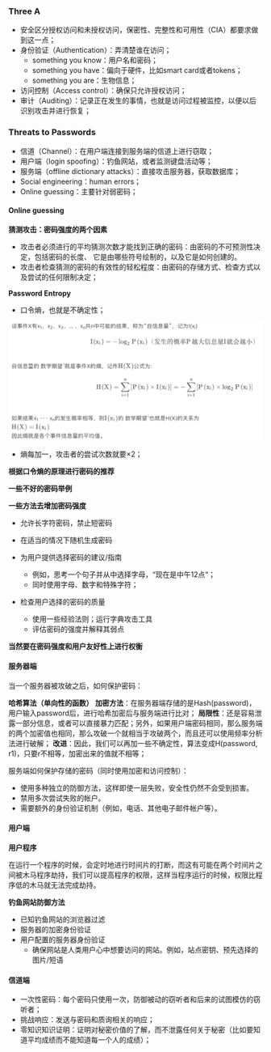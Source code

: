 ### Three A

- 安全区分授权访问和未授权访问，保密性、完整性和可用性（CIA）都要求做到这一点；
- 身份验证（Authentication）：弄清楚谁在访问；
    - something you know：用户名和密码；
    - something you have：偏向于硬件，比如smart card或者tokens；
    - something you are：生物信息；
- 访问控制（Access control）：确保只允许授权访问；
- 审计（Auditing）：记录正在发生的事情，也就是访问过程被监控，以便以后识别攻击并进行恢复；

### Threats to Passwords

- 信道（Channel）：在用户端连接到服务端的信道上进行窃取；
- 用户端（login spoofing）：钓鱼网站，或者监测键盘活动等；
- 服务端（offline dictionary attacks）：直接攻击服务器，获取数据库；
- Social engineering：human errors；
- Online guessing：主要针对弱密码；

#### Online guessing

**猜测攻击：密码强度的两个因素**

- 攻击者必须进行的平均猜测次数才能找到正确的密码：由密码的不可预测性决定，包括密码的长度、
  它是由哪些符号绘制的，以及它是如何创建的。
- 攻击者检查猜测的密码的有效性的轻松程度：由密码的存储方式、检查方式以及尝试的任何限制决定；

**Password Entropy**

- 口令熵，也就是不确定性；

![image-20230429130633954](../img/4.27/image-20230429130633954.png)

- 熵每加一，攻击者的尝试次数就要$\times2$；

**根据口令熵的原理进行密码的推荐**

**一些不好的密码举例**

**一些方法去增加密码强度**

- 允许长字符密码，禁止短密码

- 在适当的情况下随机生成密码

- 为用户提供选择密码的建议/指南
    - 例如，思考一个句子并从中选择字母，“现在是中午12点“；
    - 同时使用字母、数字和特殊字符；

- 检查用户选择的密码的质量
    - 使用一些经验法则；运行字典攻击工具
    - 评估密码的强度并解释其弱点

**当然要在密码强度和用户友好性上进行权衡**

#### 服务器端

当一个服务器被攻破之后，如何保护密码：

**哈希算法（单向性的函数）**
**加密方法**：在服务器端存储的是Hash(password)，用户输入password后，进行哈希加密后与服务端进行比对；
**局限性**：还是容易泄露一部分信息，或者可以直接暴力匹配；另外，如果用户端密码相同，那么服务端的两个加密值也相同，那么攻破一个就相当于攻破两个，而且还可以使用频率分析法进行破解；
**改进**：因此，我们可以再加一些不确定性，算法变成H(password, r1)，只要r不相等，加密出来的值就不相等；

服务端如何保护存储的密码（同时使用加密和访问控制）：

- 使用多种独立的防御方法，这样即使一层失败，安全性仍然不会受到损害。
- 禁用多次尝试失败的帐户。
- 需要额外的身份验证机制（例如，电话、其他电子邮件帐户等）。

#### 用户端

**用户程序**

在运行一个程序的时候，会定时地进行时间片的打断，而这有可能在两个时间片之间被木马程序劫持，我们可以提高程序的权限，这样当程序运行的时候，权限比程序低的木马就无法完成劫持。

**钓鱼网站防御方法**

- 已知钓鱼网站的浏览器过滤
- 服务器的加密身份验证
- 用户配置的服务器身份验证
    - 确保网站是人类用户心中想要访问的网站。例如，站点密钥、预先选择的图片/短语

#### 信道端

- 一次性密码：每个密码只使用一次，防御被动的窃听者和后来的试图模仿的窃听者；
- 挑战响应：发送与密码和质询相关的响应；
- 零知识知识证明：证明对秘密价值的了解，而不泄露任何关于秘密（比如要知道平均成绩而不能知道每一个人的成绩）；

